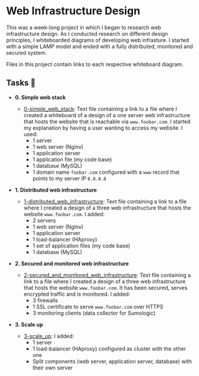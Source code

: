 # Web Infrastructure Design

This was a week-long project in which I began to research web infrastructure design. As I conducted research on different design principles, I whiteboarded diagrams of developing web infrasture. I started with a simple LAMP model and ended with a fully distributed, monitored and secured system.

Files in this project contain links to each respective whiteboard diagram.

## Tasks :page_with_curl:
*  **0. Simple web stack**
   * [0-simple_web_stack](./0-simple_web_stack): Text file containing a link to a file where I created a whiteboard of a design of a one server web infrastructure that hosts the website that is reachable via `www.foobar.com`. I started my explanation by having a user wanting to access my website. I used:
     * 1 server
     * 1 web server (Nginx)
     * 1 application server
     * 1 application file (my code base)
     * 1 database (MySQL)
     * 1 domain name `foobar.com` configured with a `www` record that points to my server IP `8.8.8.8`

*  **1. Distributed web infrastructure**
   * [1-distributed_web_infrastructure](./1-distributed_web_infrastructure1-distributed_web_infrastructure): Text file containing a link to a file where I created a design of a three web infrastructure that hosts the website `www.foobar.com`. I added:
     * 2 servers
     * 1 web server (Nginx)
     * 1 application server
     * 1 load-balancer (HAproxy)
     * 1 set of application files (my code base)
     * 1 database (MySQL)

*  **2. Secured and monitored web infrastructure**
   * [2-secured_and_monitored_web_infrastructure](./2-secured_and_monitored_web_infrastructure): Text file containing a link to a file where I created a design of a three web infrastructure that hosts the website `www.foobar.com`. It has been secured, serves encrypted traffic and is monitored. I added:
     * 3 firewalls
     * 1 SSL certificate to serve `www.foobar.com` over HTTPS
     * 3 monitoring clients (data collector for Sumologic)

*  **3. Scale up**
   * [3-scale_up](./3-scale_up): I added:
     * 1 server
     * 1 load-balancer (HAproxy) configured as cluster with the other one
     * Split components (web server, application server, database) with their own server

